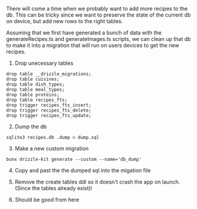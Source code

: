 There will come a time when we probably want to add more recipes to the db.
This can be tricky since we want to preserve the state of the current db on device,
but add new rows to the right tables.

Assuming that we first have generated a bunch of data with the generateRecipes.ts
and generateImages.ts scripts, we can clean up that db to make it into a migration
that will run on users devices to get the new recipes.

1. Drop unecessary tables

```
drop table __drizzle_migrations;
drop table cuisines;
drop table dish_types;
drop table meal_types;
drop table proteins;
drop table recipes_fts;
drop trigger recipes_fts_insert;
drop trigger recipes_fts_delete;
drop trigger recipes_fts_update;
```

2. Dump the db

```
sqlite3 recipes.db .dump > dump.sql
```

3. Make a new custom migration

```
bunx drizzle-kit generate --custom --name='db_dump'
```

4. Copy and past the the dumped sql into the migation file

5. Remove the create tables ddl so it doesn't crash the app on launch. (Since the tables already exist)l

6. Should be good from here
